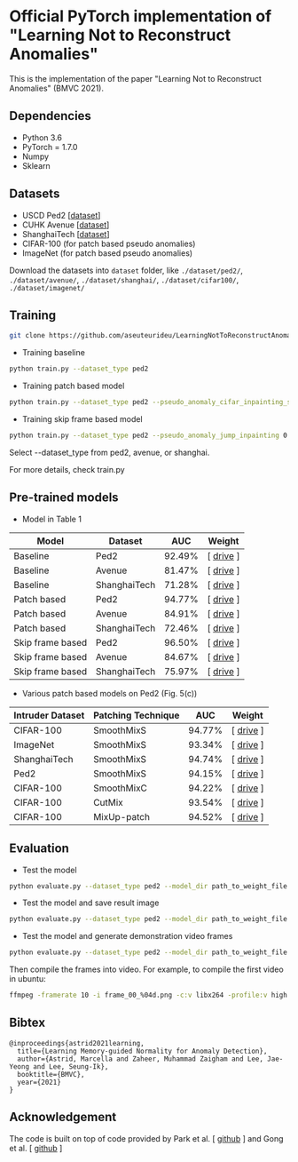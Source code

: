# Official PyTorch implementation of "Learning Not to Reconstruct Anomalies"
This is the implementation of the paper "Learning Not to Reconstruct Anomalies" (BMVC 2021).

## Dependencies
* Python 3.6
* PyTorch = 1.7.0 
* Numpy
* Sklearn

## Datasets
* USCD Ped2 [[dataset](https://drive.google.com/file/d/1vyMLa0Oz7fcFv0Fx_qLsnb5Jz-o4rGFx/view?usp=sharing)]
* CUHK Avenue [[dataset](https://drive.google.com/file/d/1m0qAVDY9AZKa7eebnuONtPBrD-49TpV3/view?usp=sharing)]
* ShanghaiTech [[dataset](https://drive.google.com/file/d/1vC4ZHikCnum7H3x5kkwNree4PdkEa-L_/view?usp=sharing)]
* CIFAR-100 (for patch based pseudo anomalies)
* ImageNet (for patch based pseudo anomalies)

Download the datasets into ``dataset`` folder, like ``./dataset/ped2/``, ``./dataset/avenue/``, ``./dataset/shanghai/``, ``./dataset/cifar100/``, ``./dataset/imagenet/``

## Training
```bash
git clone https://github.com/aseuteurideu/LearningNotToReconstructAnomalies
```

* Training baseline
```bash
python train.py --dataset_type ped2
```

* Training patch based model
```bash
python train.py --dataset_type ped2 --pseudo_anomaly_cifar_inpainting_smoothborder 0.2 --max_size 0.5 --max_move 10
```

* Training skip frame based model
```bash
python train.py --dataset_type ped2 --pseudo_anomaly_jump_inpainting 0.2 --jump 2 3 4 5
```

Select --dataset_type from ped2, avenue, or shanghai.

For more details, check train.py


## Pre-trained models

* Model in Table 1

| Model           | Dataset       | AUC           | Weight        |
| -------------- | ------------- | ------------- | ------------- | 
| Baseline | Ped2          |   92.49%       | [ [drive](https://drive.google.com/file/d/1KXagNmQyGDhAfTdqIhZ4Y8p67Xps0xq5/view?usp=sharing) ] |
| Baseline | Avenue        |   81.47%       | [ [drive](https://drive.google.com/file/d/1oj9LhD-QkjlvGQLseNNRP0mVwZSTMMKp/view?usp=sharing) ] |
| Baseline | ShanghaiTech  |   71.28%       | [ [drive](https://drive.google.com/file/d/13XVSrEIdgvbOcAt7kUITD6zXNuNF0e3R/view?usp=sharing) ] |
| Patch based  | Ped2          |   94.77%       | [ [drive](https://drive.google.com/file/d/18NO0CyaCGT4jUhtcilxdGt7ud6P7vmI6/view?usp=sharing) ] |
| Patch based  | Avenue        |   84.91%       | [ [drive](https://drive.google.com/file/d/1ncIiq4y5FOOPPwI-MBy8v4d1GkU0oYYF/view?usp=sharing) ] |
| Patch based  | ShanghaiTech  |   72.46%       | [ [drive](https://drive.google.com/file/d/130IxtMIDETPG4hBdiL_BP5LQQWoGHkdM/view?usp=sharing) ] |
| Skip frame based | Ped2          |   96.50%       | [ [drive](https://drive.google.com/file/d/1o0tl4Qmul-ffEHkHEmv9D1536zoQSD5y/view?usp=sharing) ] |
| Skip frame based  | Avenue        |   84.67%       | [ [drive](https://drive.google.com/file/d/1jE4Y4PKZn6NswjMEnAk_cKvxsRofJ_xT/view?usp=sharing) ] |
| Skip frame based  | ShanghaiTech  |   75.97%       | [ [drive](https://drive.google.com/file/d/1CSimSklxoCbWWIckZyLVs244iUTMfEYn/view?usp=sharing) ] |

* Various patch based models on Ped2 (Fig. 5(c))

| Intruder Dataset    | Patching Technique       | AUC           | Weight        | 
| -------------- | ------------- | ------------- | ------------- | 
| CIFAR-100 | SmoothMixS          |   94.77%       | [ [drive](https://drive.google.com/file/d/18NO0CyaCGT4jUhtcilxdGt7ud6P7vmI6/view?usp=sharing) ] | 
| ImageNet | SmoothMixS        |   93.34%       | [ [drive](https://drive.google.com/file/d/1CdEwSd5ouBBcGeuJci3EN92nLG5whLw_/view?usp=sharing) ] | 
| ShanghaiTech | SmoothMixS  |   94.74%       | [ [drive](https://drive.google.com/file/d/1poPCMmq4LxldqLq3Fk5RkzmBY1P-UpjE/view?usp=sharing) ] |
| Ped2     | SmoothMixS          |   94.15%       | [ [drive](https://drive.google.com/file/d/1G0QUKkX_VqEZ6X4MbLFGENx0zJkLI2x-/view?usp=sharing) ] | 
| CIFAR-100     | SmoothMixC        |   94.22%       | [ [drive](https://drive.google.com/file/d/1z2uj16Lc-ntUrphTeSuR5g_UIY5f3Kp2/view?usp=sharing) ] |
| CIFAR-100    | CutMix  |   93.54%       | [ [drive](https://drive.google.com/file/d/1elKKdcoa5FLqqY9ebDdEDNiro7Lady0n/view?usp=sharing) ] | 
| CIFAR-100    | MixUp-patch  |   94.52%       | [ [drive](https://drive.google.com/file/d/1hIKSLJIU5SLCKvEFoQSQoqanREpQkrIA/view?usp=sharing) ] | 

## Evaluation
* Test the model
```bash
python evaluate.py --dataset_type ped2 --model_dir path_to_weight_file.pth
```
* Test the model and save result image
```bash
python evaluate.py --dataset_type ped2 --model_dir path_to_weight_file.pth --img_dir folder_path_to_save_image_results
```
* Test the model and generate demonstration video frames
```bash
python evaluate.py --dataset_type ped2 --model_dir path_to_weight_file.pth --vid_dir folder_path_to_save_video_results
```
Then compile the frames into video. For example, to compile the first video in ubuntu:
```bash
ffmpeg -framerate 10 -i frame_00_%04d.png -c:v libx264 -profile:v high -crf 20 -pix_fmt yuv420p video_00.mp4
```


## Bibtex
```
@inproceedings{astrid2021learning,
  title={Learning Memory-guided Normality for Anomaly Detection},
  author={Astrid, Marcella and Zaheer, Muhammad Zaigham and Lee, Jae-Yeong and Lee, Seung-Ik},
  booktitle={BMVC},
  year={2021}
}
```

## Acknowledgement
The code is built on top of code provided by Park et al. [ [github](https://github.com/cvlab-yonsei/MNAD) ] and Gong et al. [ [github](https://github.com/donggong1/memae-anomaly-detection) ]
